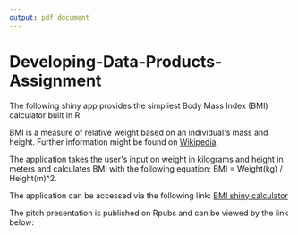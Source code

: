 ```yaml
---
output: pdf_document
---
```

Developing-Data-Products-Assignment
===================================

The following shiny app provides the simpliest Body Mass Index (BMI) calculator built in R. 

BMI is a measure of relative weight based on an individual's mass and height. Further information might be found on [Wikipedia](http://en.wikipedia.org/wiki/Body_mass_index). 

The application takes the user's input on weight in kilograms and height in meters and calculates BMI with the following equation: BMI = Weight(kg) / Height(m)^2.

The application can be accessed via the following link:
[BMI shiny calculator](https://makaral.shinyapps.io/Developing-Data-Product-Assignment/)

The pitch presentation is published on Rpubs and can be viewed by the link below:

